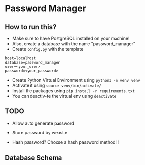 # Password Manager 

## How to run this?
- Make sure to have PostgreSQL installed on your machine!
- Also, create a database with the name "password_manager"
- Create `config.py` with the template 
```
host=localhost
database=password_manager
user=<your_user>
password=<your_password>
```

- Create Python Virtual Environment using `python3 -m venv venv`
- Activate it using `source venv/bin/activate/`
- Install the packages using `pip install -r requirements.txt`
- You can deactiv-te the virtual env using `deactivate`

## TODO
- Allow auto generate password

- Store password by website

- Hash password? Choose a hash password method!!!

## Database Schema
```sql

```